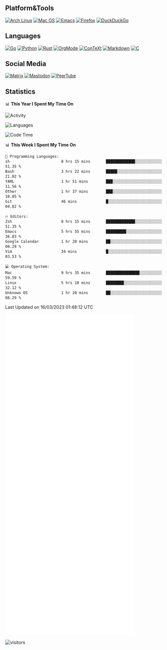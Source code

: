 ## Platform&Tools

[![Arch Linux](https://img.shields.io/badge/ArchLinux-1793D1?logo=arch-linux&logoColor=fff&style=flat-square)](https://archlinux.org/)
[![Mac OS](https://img.shields.io/badge/MacOS-000000?style=flat-square&logo=macos&logoColor=F0F0F0)](https://www.apple.com/macos/)
[![Emacs](https://img.shields.io/badge/Emacs-%237F5AB6.svg?&style=flat-square&logo=gnu-emacs&logoColor=white)](https://www.gnu.org/software/emacs/)
[![Firefox](https://img.shields.io/badge/Firefox-FF7139?style=flat-square&logo=Firefox-Browser&logoColor=white)](https://firefox.com/)
[![DuckDuckGo](https://img.shields.io/badge/DuckDuckGo-DE5833?style=flat-square&logo=DuckDuckGo&logoColor=white)](https://duckduckgo.com/)

## Languages

[![Go](https://img.shields.io/badge/Golang-%2300ADD8.svg?style=flat-square&logo=go&logoColor=white)](https://golang.org/)
[![Python](https://img.shields.io/badge/Python-3670A0?style=flat-square&logo=python&logoColor=ffdd54)](https://www.python.org/)
[![Rust](https://img.shields.io/badge/Rust-%23000000.svg?style=flat-square&logo=rust&logoColor=white)](https://www.rust-lang.org/)
[![OrgMode](https://img.shields.io/badge/OrgMode-%23000000.svg?style=flat-square&logo=org&logoColor=white)](https://orgmode.org/)
[![ConTeXt](https://img.shields.io/badge/ConTeXt-%23008080.svg?style=flat-square&logo=latex&logoColor=white)](https://contextgarden.net/)
[![Markdown](https://img.shields.io/badge/MarkDown-%23000000.svg?style=flat-square&logo=markdown&logoColor=white)](https://daringfireball.net/projects/markdown/)
[![C](https://img.shields.io/badge/C-%2300599C.svg?style=flat-square&logo=c&logoColor=white)](https://www.iso.org/standard/74528.html)

## Social Media
<!--[![Telegram](https://img.shields.io/badge/SteamedFish-2CA5E0?style=social&logo=telegram&logoColor=white)](https://t.me/SteamedFish)-->

[![Matrix](https://img.shields.io/badge/SteamedFish-2CA5E0?style=social&logo=matrix&logoColor=black)](https://matrix.to/#/@i:steamedfish.org)
[![Mastodon](https://img.shields.io/mastodon/follow/109596467238113271?domain=https%3A%2F%2Fmastodon.steamedfish.org%2F&style=social)](https://steamedfish.org/@SteamedFish)
[![PeerTube](https://img.shields.io/badge/PeerTube-23000000.svg?logo=peertube&style=social)](https://peertube.steamedfish.org/)

## Statistics


📊 **This Year I Spent My Time On** 

![Activity](https://wakatime.com/share/@SteamedFish/7529f30a-f1b7-40a4-8d09-e6d855cb7a13.png)

![Languages](https://wakatime.com/share/@SteamedFish/1c5e5366-0e9e-40d8-ac85-d630f61b69c6.svg)

<!--START_SECTION:waka-->
![Code Time](http://img.shields.io/badge/Code%20Time-2%2C351%20hrs%2031%20mins-blue)

📊 **This Week I Spent My Time On** 

```text
💬 Programming Languages: 
sh                       8 hrs 15 mins       █████████████░░░░░░░░░░░░   51.35 % 
Bash                     3 hrs 22 mins       █████░░░░░░░░░░░░░░░░░░░░   21.02 % 
YAML                     1 hr 51 mins        ███░░░░░░░░░░░░░░░░░░░░░░   11.56 % 
Other                    1 hr 37 mins        ███░░░░░░░░░░░░░░░░░░░░░░   10.05 % 
Git                      46 mins             █░░░░░░░░░░░░░░░░░░░░░░░░   04.82 % 

🔥 Editors: 
Zsh                      8 hrs 15 mins       █████████████░░░░░░░░░░░░   51.35 % 
Emacs                    5 hrs 55 mins       █████████░░░░░░░░░░░░░░░░   36.83 % 
Google Calendar          1 hr 20 mins        ██░░░░░░░░░░░░░░░░░░░░░░░   08.29 % 
Vim                      34 mins             █░░░░░░░░░░░░░░░░░░░░░░░░   03.53 % 

💻 Operating System: 
Mac                      9 hrs 35 mins       ███████████████░░░░░░░░░░   59.59 % 
Linux                    5 hrs 10 mins       ████████░░░░░░░░░░░░░░░░░   32.12 % 
Unknown OS               1 hr 20 mins        ██░░░░░░░░░░░░░░░░░░░░░░░   08.29 % 
```


 Last Updated on 16/03/2023 01:48:12 UTC
<!--END_SECTION:waka-->


![Metrics](https://github.com/SteamedFish/SteamedFish/blob/master/github-metrics.svg)


![visitors](https://visitor-badge.laobi.icu/badge?page_id=SteamedFish.SteamedFish)
